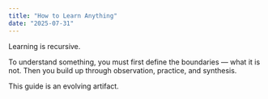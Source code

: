 ```yaml
---
title: "How to Learn Anything"
date: "2025-07-31"
---
```


Learning is recursive.

To understand something, you must first define the boundaries — what it is not. Then you build up through observation, practice, and synthesis.

This guide is an evolving artifact.

